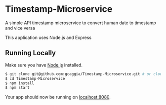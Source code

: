 # Timestamp-Microservice

A simple API timestamp microservice to convert human date to timestamp and vice versa

This application uses Node.js and Express

## Running Locally

Make sure you have [Node.js](http://nodejs.org/) installed.

```sh
$ git clone git@github.com:gcaggia/Timestamp-Microservice.git # or clone your own fork
$ cd Timestamp-Microservice
$ npm install
$ npm start
```

Your app should now be running on [localhost:8080](http://localhost:8080/).